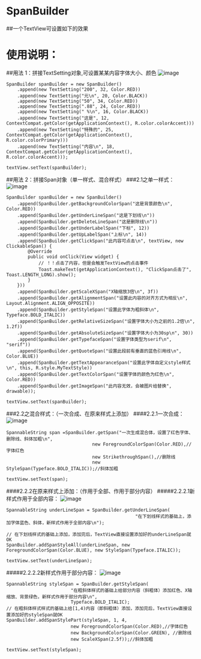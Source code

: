# SpanBuilder
##一个TextView可设置如下的效果
# 使用说明：
##用法 1：拼接TextSetting对象,可设置某某内容字体大小、颜色
![image](https://github.com/zrq1060/SpanBuilderDemo/blob/master/screenshots/1.png)
```
SpanBuilder spanBuilder = new SpanBuilder()
    .append(new TextSetting("200", 32, Color.RED))
    .append(new TextSetting("元\n", 20, Color.BLACK))
    .append(new TextSetting("50", 34, Color.RED))
    .append(new TextSetting(".88", 24, Color.RED))
    .append(new TextSetting(" %\n", 16, Color.BLACK))
    .append(new TextSetting("这是", 12, ContextCompat.getColor(getApplicationContext(), R.color.colorAccent)))
    .append(new TextSetting("特殊的", 25, ContextCompat.getColor(getApplicationContext(), R.color.colorPrimary)))
    .append(new TextSetting("内容\n", 18, ContextCompat.getColor(getApplicationContext(), R.color.colorAccent)));

textView.setText(spanBuilder);
```
##用法 2：拼接Span对象（单一样式、混合样式）
###2.1之单一样式：
![image](https://github.com/zrq1060/SpanBuilderDemo/blob/master/screenshots/2.1.png)
```
SpanBuilder spanBuilder = new SpanBuilder()
    .append(SpanBuilder.getBackgroundColorSpan("这是背景颜色\n", Color.RED))
    .append(SpanBuilder.getUnderLineSpan("这是下划线\n"))
    .append(SpanBuilder.getDeleteLineSpan("这是删除线\n"))
    .append(SpanBuilder.getUnderLabelSpan("下标", 12))
    .append(SpanBuilder.getUpLabelSpan("上标\n", 14))
    .append(SpanBuilder.getClickSpan("此内容可点击\n", textView, new ClickableSpan() {
        @Override
        public void onClick(View widget) {
            // ！！点击了内容，但是会触发TextView的点击事件
            Toast.makeText(getApplicationContext(), "ClickSpan点击了", Toast.LENGTH_LONG).show();
        }
    }))
    .append(SpanBuilder.getScaleXSpan("X轴缩放3倍\n", 3f))
    .append(SpanBuilder.getAlignmentSpan("设置此内容的对齐方式为相反\n", Layout.Alignment.ALIGN_OPPOSITE))
    .append(SpanBuilder.getStyleSpan("设置此字体为粗斜体\n", Typeface.BOLD_ITALIC))
    .append(SpanBuilder.getRelativeSizeSpan("设置字体大小为之前的1.2倍\n", 1.2f))
    .append(SpanBuilder.getAbsoluteSizeSpan("设置字体大小为30sp\n", 30))
    .append(SpanBuilder.getTypefaceSpan("设置字体类型为serif\n", "serif"))
    .append(SpanBuilder.getQuoteSpan("设置此段前有垂直的蓝色引用线\n", Color.BLUE))
    .append(SpanBuilder.getTextAppearanceSpan("设置此字体自定义style样式\n", this, R.style.MyTextStyle))
    .append(SpanBuilder.getTextColorSpan("设置字体的颜色为红色\n", Color.RED))
    .append(SpanBuilder.getImageSpan("此内容无效，会被图片给替换", drawable));

textView.setText(spanBuilder);

```
###2.2之混合样式：（一次合成、在原来样式上添加）
####2.2.1一次合成：
![image](https://github.com/zrq1060/SpanBuilderDemo/blob/master/screenshots/2.2.1.png)
```
SpannableString span =SpanBuilder.getSpan("一次生成混合体，设置了红色字体、删除线、斜体加粗\n",
                                new ForegroundColorSpan(Color.RED),//字体红色
                                new StrikethroughSpan(),//删除线
                                new StyleSpan(Typeface.BOLD_ITALIC));//斜体加粗

textView.setText(span);

```
####2.2.2在原来样式上添加：（作用于全部、作用于部分内容）
#####2.2.2.1新样式作用于全部内容：
![image](https://github.com/zrq1060/SpanBuilderDemo/blob/master/screenshots/2.2.2.1.png)
```
SpannableString underLineSpan = SpanBuilder.getUnderLineSpan(
                                                "在下划线样式的基础上，添加字体蓝色、斜体，新样式作用于全部内容\n");

// 在下划线样式的基础上添加，添加完后，TextView直接设置添加好的underLineSpan就OK
SpanBuilder.addSpanStyleAll(underLineSpan, new ForegroundColorSpan(Color.BLUE), new StyleSpan(Typeface.ITALIC));

textView.setText(underLineSpan);
```
#####2.2.2.2新样式作用于部分内容：
![image](https://github.com/zrq1060/SpanBuilderDemo/blob/master/screenshots/2.2.2.2.png)
```
SpannableString styleSpan = SpanBuilder.getStyleSpan(
                        "在粗斜体样式的基础上给部分内容（斜粗体）添加红色、X轴缩放、背景绿色，新样式作用于部分内容\n",
                        Typeface.BOLD_ITALIC);
// 在粗斜体样式样式的基础上给[1,4)内容（即斜粗体）添加，添加完后，TextView直接设置添加好的styleSpan就OK
SpanBuilder.addSpanStylePart(styleSpan, 1, 4,
                        new ForegroundColorSpan(Color.RED),//字体红色
                        new BackgroundColorSpan(Color.GREEN), //删除线
                        new ScaleXSpan(2.5f));//斜体加粗

textView.setText(styleSpan);

```
